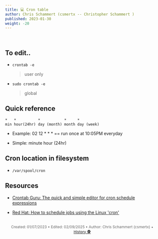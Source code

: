 ```yaml
---
title: 💻 Cron table
author: Chris Schammert (csmertx -- Christopher Schammert )
published: 2023-01-30
weight: -20
---
```


<!-- The content of this website was written by Christopher Schammert aka Chris Schammert -->

<br />

## To edit..

- ```crontab -e```

    > user only

- ```sudo crontab -e ```

    > global

## Quick reference

```
*   *          *           *     *
min hour(24hr) day (month) month day (week)
```

- Example: 02 12 * * * <command> == run <command >once at 10:05PM everyday

- Simple: minute hour (24hr)

## Cron location in filesystem

- ```/var/spool/cron```

## Resources

- [Crontab Guru: The quick and simple editor for cron schedule expressions](https://crontab.guru)

- [Red Hat: How to schedule jobs using the Linux &#039;cron&#039;](https://www.redhat.com/sysadmin/linux-cron-command)

<br />

<div style="text-align: center; font-size:12px; color:dimgray">
    Created: 01/07/2023 • Edited: 02/09/2025 • Author: Chris Schammert (csmertx) • 
    <a href="https://github.com/csmertx/csmertx.github.io/commits/main/content/Linux/Assorted/crontab.md" 
       title="Github.com | csmertx \ csmertx.github.io \ commits \ main \ content \ Linux \ Assorted \ Cron Table">
       History 🕵️
    </a>
</div>